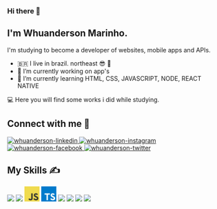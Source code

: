 ### Hi there 👋

## I'm Whuanderson Marinho.
I'm studying to become a developer of websites, mobile apps and APIs.
- 🇧🇷 I live in brazil. northeast 😎 🌅
- 🔭 I’m currently working on app's
- 🌱 I’m currently learning HTML, CSS, JAVASCRIPT, NODE, REACT NATIVE

:computer: Here you will find some works i did while studying.

## Connect with me 🔗
<p>
<a href="https://www.linkedin.com/in/whuanderson-de-sousa-porto-marinho-a07204216/" target="_blank">
  <img aling="center" alt="whuanderson-linkedin" height="30" width="30" src="https://cdn.jsdelivr.net/gh/devicons/devicon/icons/linkedin/linkedin-plain.svg" style="max-width:100%;">
  </a>
<a href="https://www.instagram.com/whuandersonp/" target="_blank">
  <img aling="center" alt="whuanderson-instagram" height="30" width="30" src="https://cdn.jsdelivr.net/npm/simple-icons@3.0.1/icons/instagram.svg" style="max-width:100%;">
  </a>
  <a href="https://www.facebook.com/WhuandersonMarinho" target="_blank">
  <img aling="center" alt="whuanderson-facebook" height="30" width="30" src="https://cdn.jsdelivr.net/gh/devicons/devicon/icons/facebook/facebook-plain.svg" style="max-width:100%;">
  </a>
    <a href="https://twitter.com/Whuanderson" target="_blank">
  <img aling="center" alt="whuanderson-twitter" height="30" width="30" src="https://cdn.jsdelivr.net/gh/devicons/devicon/icons/twitter/twitter-original.svg" style="max-width:100%;">
  </a>
  </P>
  
## My Skills ✍️
<p>
<img src="https://camo.githubusercontent.com/63f020ff7abb9f79c154acf4a7f6eab051eec7573839195e0cd5c6697fe4e01a/68747470733a2f2f7777772e637265617469766566726565646f6d2e636f2e756b2f77702d636f6e74656e742f75706c6f6164732f323031332f30332f30302d616e64726f69642d342d305f69636f6e732e706e67" height="35px" data-canonical-src="https://www.creativefreedom.co.uk/wp-content/uploads/2013/03/00-android-4-0_icons.png" style="max-width:100%;">
<img src="https://camo.githubusercontent.com/7877b535720fe5bb7b1d265d7113d06a127ffb065ef2dbb3eb525e6275353947/68747470733a2f2f7777772e66726565706e676c6f676f732e636f6d2f75706c6f6164732f6170706c652d6c6f676f2d706e672f6170706c652d6c6f676f2d69636f6e2d7472616e73706172656e742d706e672d7376672d766563746f722d332e706e67" height="35px" data-canonical-src="https://www.freepnglogos.com/uploads/apple-logo-png/apple-logo-icon-transparent-png-svg-vector-3.png" style="max-width:100%;">

<img src="https://raw.githubusercontent.com/github/explore/80688e429a7d4ef2fca1e82350fe8e3517d3494d/topics/javascript/javascript.png" height="35px" style="max-width:100%;">

<img src="https://raw.githubusercontent.com/github/explore/80688e429a7d4ef2fca1e82350fe8e3517d3494d/topics/typescript/typescript.png" height="35px" style="max-width:100%;">
  
<img src="https://camo.githubusercontent.com/f990180f9fbc4901c5ea7ab4d6e757306064176dcba5e4edf57e8e701a7c04fa/68747470733a2f2f6170706d6173746572732e696f2f7374617469632f72656163742d34376365366537376630333930323065653265373661313063316539383865392e706e67" height="35px" data-canonical-src="https://appmasters.io/static/react-47ce6e77f039020ee2e76a10c1e988e9.png" style="max-width:100%;">
<img src="https://camo.githubusercontent.com/b14dca1713330627c2ffd3443c6770c27c193745afb7e810382ae571add48964/68747470733a2f2f7365656b6c6f676f2e636f6d2f696d616765732f462f6669676d612d6c6f676f2d453445323144334145412d7365656b6c6f676f2e636f6d2e706e67" height="35px" data-canonical-src="https://seeklogo.com/images/F/figma-logo-E4E21D3AEA-seeklogo.com.png" style="max-width:100%;">
 <img src="https://cdn.jsdelivr.net/gh/devicons/devicon/icons/css3/css3-original.svg" height="35px" style="max-width:100%;">
 <img src="https://cdn.jsdelivr.net/gh/devicons/devicon/icons/html5/html5-original.svg" height="35px" style="max-width:100%;">
 
 </p>


